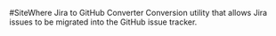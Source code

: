 #SiteWhere Jira to GitHub Converter
Conversion utility that allows Jira issues to be migrated into the GitHub issue tracker.
